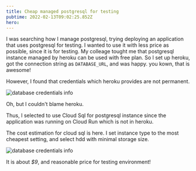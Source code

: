 ```yaml
---
title: Cheap managed postgresql for testing
pubtime: 2022-02-13T09:02:25.852Z
hero:
---
```


I was searching how I manage postgresql, trying deploying an application that uses postgresql for testing.
I wanted to use it with less price as possible, since it is for testing.
My colleage tought me that postgresql instance managed by heroku can be used with free plan.
So I set up heroku, got the connection string as `DATABASE_URL`, and was happy. you kown, that is awesome!

However, I found that credentials which heroku provides are not permanent.

![database credentials info](/images/cheap-managed-postgreql/1.png)

Oh, but I couldn't blame heroku.

Thus, I selected to use Cloud Sql for postgresql instance since the application was running on Cloud Run which is not in heroku.

The cost estimation for cloud sql is here.
I set instance type to the most cheapest setting, and select hdd with minimal storage size.

![database credentials info](/images/cheap-managed-postgreql/2.png)

It is about *$9*, and reasonable price for testing environment!
